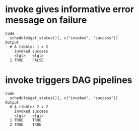 # invoke gives informative error message on failure

    Code
      schedule$get_status()[, c("invoked", "success")]
    Output
      # A tibble: 1 x 2
        invoked success
        <lgl>   <lgl>  
      1 TRUE    FALSE  

# invoke triggers DAG pipelines

    Code
      schedule$get_status()[, c("invoked", "success")]
    Output
      # A tibble: 2 x 2
        invoked success
        <lgl>   <lgl>  
      1 TRUE    TRUE   
      2 TRUE    TRUE   

